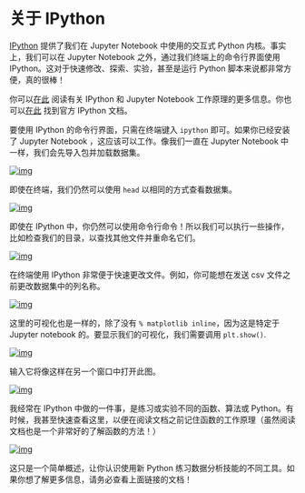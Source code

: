 # 关于 IPython

[IPython](http.s://ipython.org/) 提供了我们在 Jupyter Notebook 中使用的交互式 Python 内核。事实上，我们可以在 Jupyter Notebook 之外，通过我们终端上的命令行界面使用 IPython。这对于快速修改、探索、实验，甚至是运行 Python 脚本来说都非常方便，真的很棒！

你可以[在此](http://jupyter.readthedocs.io/en/latest/architecture/how_jupyter_ipython_work.html) 阅读有关 IPython 和 Jupyter Notebook 工作原理的更多信息。你也可以[在此](http://ipython.readthedocs.io/en/stable/) 找到官方 IPython 文档。

要使用 IPython 的命令行界面，只需在终端键入 `ipython` 即可。如果你已经安装了 Jupyter Notebook ，这应该可以工作。像我们一直在 Jupyter Notebook 中一样，我们会先导入包并加载数据集。

[![img](https://s3.cn-north-1.amazonaws.com.cn/u-img/b81593b9-9bce-4194-a042-7ce6f406fd4f)](https://classroom.udacity.com/nanodegrees/nd678-cn-1/parts/2ec9632a-9e67-4614-992d-2d0b8552a02d/modules/aba991e6-3f55-4025-81ab-08932ec5f46f/lessons/a346dcfb-58cd-43ec-b786-fec1022155f0/concepts/35b42164-ba00-4d0b-aa32-bc96d65c3997#)

即使在终端，我们仍然可以使用 `head` 以相同的方式查看数据集。

[![img](https://s3.cn-north-1.amazonaws.com.cn/u-img/6ba56bfa-1734-49d9-8eb3-317116bc210a)](https://classroom.udacity.com/nanodegrees/nd678-cn-1/parts/2ec9632a-9e67-4614-992d-2d0b8552a02d/modules/aba991e6-3f55-4025-81ab-08932ec5f46f/lessons/a346dcfb-58cd-43ec-b786-fec1022155f0/concepts/35b42164-ba00-4d0b-aa32-bc96d65c3997#)

即使在 IPython 中，你仍然可以使用命令行命令！所以我们可以执行一些操作，比如检查我们的目录，以查找其他文件并重命名它们。

[![img](https://s3.cn-north-1.amazonaws.com.cn/u-img/4fa62fa7-6336-4dfb-8e57-244b85f1d5a6)](https://classroom.udacity.com/nanodegrees/nd678-cn-1/parts/2ec9632a-9e67-4614-992d-2d0b8552a02d/modules/aba991e6-3f55-4025-81ab-08932ec5f46f/lessons/a346dcfb-58cd-43ec-b786-fec1022155f0/concepts/35b42164-ba00-4d0b-aa32-bc96d65c3997#)

在终端使用 IPython 非常便于快速更改文件。例如，你可能想在发送 csv 文件之前更改数据集中的列名称。

[![img](https://s3.cn-north-1.amazonaws.com.cn/u-img/4c0ea7df-19a4-4738-addb-0c5af91ea383)](https://classroom.udacity.com/nanodegrees/nd678-cn-1/parts/2ec9632a-9e67-4614-992d-2d0b8552a02d/modules/aba991e6-3f55-4025-81ab-08932ec5f46f/lessons/a346dcfb-58cd-43ec-b786-fec1022155f0/concepts/35b42164-ba00-4d0b-aa32-bc96d65c3997#)

这里的可视化也是一样的，除了没有 `% matplotlib inline`，因为这是特定于 Jupyter notebook 的。要显示我们的可视化，我们需要调用 `plt.show()`.

[![img](https://s3.cn-north-1.amazonaws.com.cn/u-img/5c58bf37-7f06-4074-8cc2-e3024e696f6e)](https://classroom.udacity.com/nanodegrees/nd678-cn-1/parts/2ec9632a-9e67-4614-992d-2d0b8552a02d/modules/aba991e6-3f55-4025-81ab-08932ec5f46f/lessons/a346dcfb-58cd-43ec-b786-fec1022155f0/concepts/35b42164-ba00-4d0b-aa32-bc96d65c3997#)

输入它将像这样在另一个窗口中打开此图。

[![img](https://s3.cn-north-1.amazonaws.com.cn/u-img/4a7810eb-0e81-4f04-ad6e-3fbdca680e95)](https://classroom.udacity.com/nanodegrees/nd678-cn-1/parts/2ec9632a-9e67-4614-992d-2d0b8552a02d/modules/aba991e6-3f55-4025-81ab-08932ec5f46f/lessons/a346dcfb-58cd-43ec-b786-fec1022155f0/concepts/35b42164-ba00-4d0b-aa32-bc96d65c3997#)

我经常在 IPython 中做的一件事，是练习或实验不同的函数、算法或 Python。有时候，我甚至快速查看这里，以便在阅读文档之前记住函数的工作原理（虽然阅读文档也是一个非常好的了解函数的方法！）

[![img](https://s3.cn-north-1.amazonaws.com.cn/u-img/cfbd091b-b923-466d-97a1-e4d01f73814e)](https://classroom.udacity.com/nanodegrees/nd678-cn-1/parts/2ec9632a-9e67-4614-992d-2d0b8552a02d/modules/aba991e6-3f55-4025-81ab-08932ec5f46f/lessons/a346dcfb-58cd-43ec-b786-fec1022155f0/concepts/35b42164-ba00-4d0b-aa32-bc96d65c3997#)

这只是一个简单概述，让你认识使用新 Python 练习数据分析技能的不同工具。如果你想了解更多信息，请务必查看上面链接的文档！